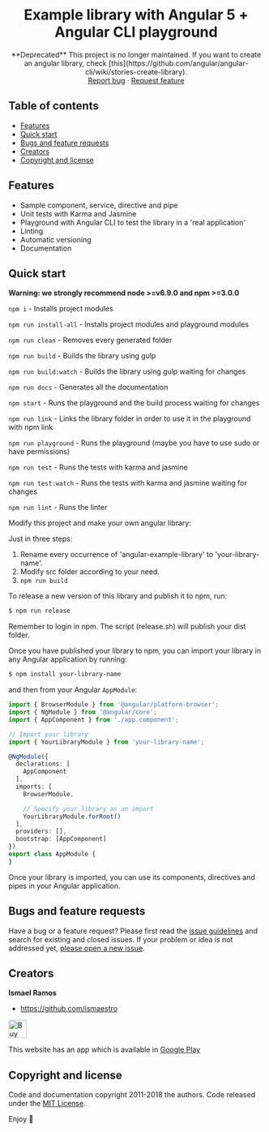 <p align="center">
  <h1 align="center">Example library with Angular 5 + Angular CLI playground</h1>

  <p align="center">
    **Deprecated** This project is no longer maintained. If you want to create an angular library, check [this](https://github.com/angular/angular-cli/wiki/stories-create-library).
    <br>
    <a href="https://github.com/Ismaestro/angular-example-library/issues/new?template=bug.md">Report bug</a>
    ·
    <a href="https://github.com/Ismaestro/angular-example-library/issues/new?template=feature.md&labels=feature">Request feature</a>
  </p>
</p>

## Table of contents

- [Features](#features)
- [Quick start](#quick-start)
- [Bugs and feature requests](#bugs-and-feature-requests)
- [Creators](#creators)
- [Copyright and license](#copyright-and-license)

## Features

* Sample component, service, directive and pipe
* Unit tests with Karma and Jasmine
* Playground with Angular CLI to test the library in a 'real application'
* Linting
* Automatic versioning
* Documentation

## Quick start

**Warning: we strongly recommend node >=v6.9.0 and npm >=3.0.0**

`npm i` - Installs project modules

`npm run install-all` - Installs project modules and playground modules

`npm run clean` - Removes every generated folder

`npm run build` - Builds the library using gulp

`npm run build:watch` - Builds the library using gulp waiting for changes

`npm run docs` - Generates all the documentation

`npm start` - Runs the playground and the build process waiting for changes

`npm run link` - Links the library folder in order to use it in the playground with npm link

`npm run playground` - Runs the playground (maybe you have to use sudo or have permissions)

`npm run test` - Runs the tests with karma and jasmine

`npm run test:watch` - Runs the tests with karma and jasmine waiting for changes

`npm run lint` - Runs the linter

Modify this project and make your own angular library:

Just in three steps:

1. Rename every occurrence of 'angular-example-library' to 'your-library-name'.
2. Modify src folder according to your need.
3. `npm run build`

To release a new version of this library and publish it to npm, run:

```bash
$ npm run release
```

Remember to login in npm. The script (release.sh) will publish your dist folder.

Once you have published your library to npm, you can import your library in any Angular application by running:

```bash
$ npm install your-library-name
```

and then from your Angular `AppModule`:

```typescript
import { BrowserModule } from '@angular/platform-browser';
import { NgModule } from '@angular/core';
import { AppComponent } from './app.component';

// Import your library
import { YourLibraryModule } from 'your-library-name';

@NgModule({
  declarations: [
    AppComponent
  ],
  imports: [
    BrowserModule,

    // Specify your library as an import
    YourLibraryModule.forRoot()
  ],
  providers: [],
  bootstrap: [AppComponent]
})
export class AppModule {
}
```

Once your library is imported, you can use its components, directives and pipes in your Angular application.

## Bugs and feature requests

Have a bug or a feature request? Please first read the [issue guidelines](https://github.com/Ismaestro/angular-example-library/blob/master/CONTRIBUTING.md) and search for existing and closed issues. If your problem or idea is not addressed yet, [please open a new issue](https://github.com/Ismaestro/angular-example-library/issues/new).

## Creators

**Ismael Ramos**

- <https://github.com/ismaestro>

<a href='https://ko-fi.com/S6S5LMVR' target='_blank'><img height='36' style='border:0px;height:36px;' src='https://az743702.vo.msecnd.net/cdn/kofi4.png?v=0' border='0' alt='Buy Me a Coffee at ko-fi.com' /></a>

This website has an app which is available in [Google Play](https://play.google.com/store/apps/details?id=peluqueria.pilar.silvan)

## Copyright and license

Code and documentation copyright 2011-2018 the authors. Code released under the [MIT License](https://github.com/Ismaestro/angular-example-library/blob/master/LICENSE).

Enjoy :metal:

